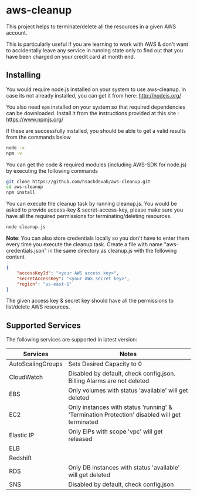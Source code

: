# aws-cleanup

This project helps to terminate/delete all the resources in a given AWS account.

This is particularly useful if you are learning to work with AWS & don't want to accidentally leave any service in running state only to find out that you have been charged on your credit card at month end.

## Installing

You would require node.js installed on your system to use aws-cleanup. In case its not already installed, you can get it from here: http://nodejs.org/

You also need ```npm``` installed on your system so that required dependencies can be downloaded. Install it from the instructions provided at this site : https://www.npmjs.org/

If these are successfully installed, you should be able to get a valid results from the commands below

```sh
node -v
npm -v
```

You can get the code & required modules (including AWS-SDK for node.js) by executing the following commands

```sh
git clone https://github.com/hsachdevah/aws-cleanup.git
cd aws-cleanup
npm install
```
You can execute the cleanup task by running cleanup.js. You would be asked to provide access-key & secret-access-key, please make sure you have all the required permissions for terminating/deleting resources.

```sh
node cleanup.js
```

<strong>Note</strong>: You can also store credentials locally so you don't have to enter them every time you execute the cleanup task. Create a file with name "aws-credentials.json" in the same directory as cleanup.js with the following content

```json
{ 
	"accessKeyId": "<your AWS access key>", 
	"secretAccessKey": "<your AWS secret key>", 
	"region": "us-east-1" 
}
```

The given access key & secret key should have all the permissions to list/delete AWS resources.

## Supported Services

The following services are supported in latest version:


| Services 				| Notes          												|
| ---------------------	| ---------------------------------------------------------		|
| AutoScalingGroups     | Sets Desired Capacity to 0 									|
| CloudWatch		    | Disabled by default, check config.json. Billing Alarms are not deleted	|
| EBS				    | Only volumes with status 'available' will get deleted			|
| EC2				    | Only instances with status 'running' & 'Termination Protection' disabled will get terminated		|
| Elastic IP		    | Only EIPs with scope 'vpc' will get released					|
| ELB				    | 									     						|
| Redshift			    | 									     						|
| RDS				    | Only DB instances with status 'available' will get deleted	|
| SNS				    | Disabled by default, check config.json 						|